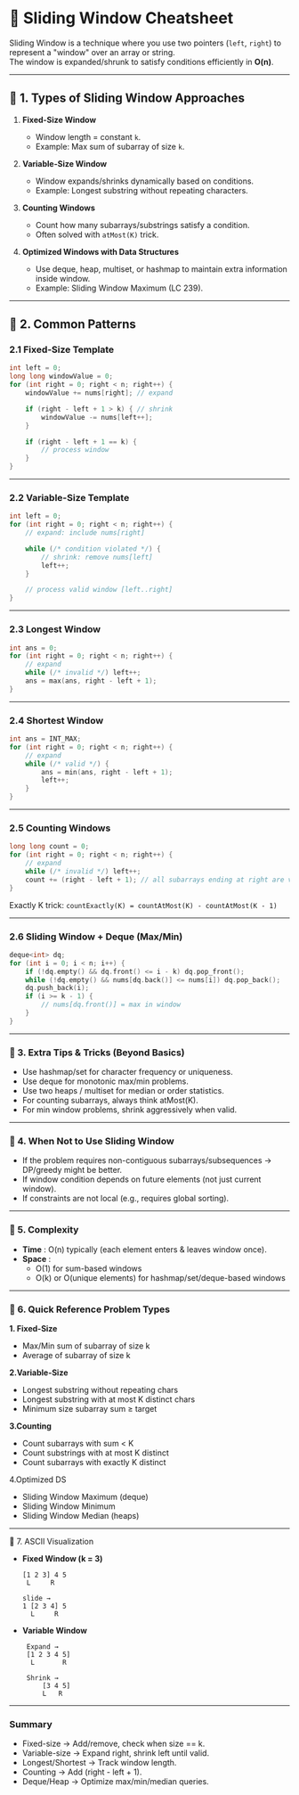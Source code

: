 # 📝 Sliding Window Cheatsheet

Sliding Window is a technique where you use two pointers (`left`, `right`) to represent a "window" over an array or string.  
The window is expanded/shrunk to satisfy conditions efficiently in **O(n)**.

---

## 🔹 1. Types of Sliding Window Approaches

1. **Fixed-Size Window**
   - Window length = constant `k`.
   - Example: Max sum of subarray of size `k`.

2. **Variable-Size Window**
   - Window expands/shrinks dynamically based on conditions.
   - Example: Longest substring without repeating characters.

3. **Counting Windows**
   - Count how many subarrays/substrings satisfy a condition.
   - Often solved with `atMost(K)` trick.

4. **Optimized Windows with Data Structures**
   - Use deque, heap, multiset, or hashmap to maintain extra information inside window.
   - Example: Sliding Window Maximum (LC 239).

---

## 🔹 2. Common Patterns

### 2.1 Fixed-Size Template
```cpp
int left = 0;
long long windowValue = 0;
for (int right = 0; right < n; right++) {
    windowValue += nums[right]; // expand

    if (right - left + 1 > k) { // shrink
        windowValue -= nums[left++];
    }

    if (right - left + 1 == k) {
        // process window
    }
}
```

---

### 2.2 Variable-Size Template

```cpp
int left = 0;
for (int right = 0; right < n; right++) {
    // expand: include nums[right]

    while (/* condition violated */) {
        // shrink: remove nums[left]
        left++;
    }

    // process valid window [left..right]
}
```
---

### 2.3 Longest Window

```cpp
int ans = 0;
for (int right = 0; right < n; right++) {
    // expand
    while (/* invalid */) left++;
    ans = max(ans, right - left + 1);
}
```
---

### 2.4 Shortest Window

```cpp
int ans = INT_MAX;
for (int right = 0; right < n; right++) {
    // expand
    while (/* valid */) {
        ans = min(ans, right - left + 1);
        left++;
    }
}
```
---

### 2.5 Counting Windows

```cpp
long long count = 0;
for (int right = 0; right < n; right++) {
    // expand
    while (/* invalid */) left++;
    count += (right - left + 1); // all subarrays ending at right are valid
}
```

Exactly K trick:
`countExactly(K) = countAtMost(K) - countAtMost(K - 1)`

---

### 2.6 Sliding Window + Deque (Max/Min)

```cpp
deque<int> dq;
for (int i = 0; i < n; i++) {
    if (!dq.empty() && dq.front() <= i - k) dq.pop_front();
    while (!dq.empty() && nums[dq.back()] <= nums[i]) dq.pop_back();
    dq.push_back(i);
    if (i >= k - 1) {
        // nums[dq.front()] = max in window
    }
}
```

---

### 🔹 3. Extra Tips & Tricks (Beyond Basics)

- Use hashmap/set for character frequency or uniqueness.
- Use deque for monotonic max/min problems.
- Use two heaps / multiset for median or order statistics.
- For counting subarrays, always think atMost(K).
- For min window problems, shrink aggressively when valid.

---

### 🔹 4. When Not to Use Sliding Window

- If the problem requires non-contiguous subarrays/subsequences → DP/greedy might be better.
- If window condition depends on future elements (not just current window).
- If constraints are not local (e.g., requires global sorting).

---

### 🔹 5. Complexity

- **Time** : O(n) typically (each element enters & leaves window once).
- **Space** :
   - O(1) for sum-based windows
   - O(k) or O(unique elements) for hashmap/set/deque-based windows

---

### 🔹 6. Quick Reference Problem Types

**1. Fixed-Size**
   - Max/Min sum of subarray of size k
   - Average of subarray of size k

**2.Variable-Size**
   - Longest substring without repeating chars
   - Longest substring with at most K distinct chars
   - Minimum size subarray sum ≥ target

**3.Counting**
   - Count subarrays with sum < K
   - Count substrings with at most K distinct
   - Count subarrays with exactly K distinct

4.Optimized DS
   - Sliding Window Maximum (deque)
   - Sliding Window Minimum
   - Sliding Window Median (heaps)

---

🔹 7. ASCII Visualization
- **Fixed Window (k = 3)**
   ```
   [1 2 3] 4 5
    L     R
   
   slide →
   1 [2 3 4] 5
     L     R
   ```

- **Variable Window**
  ```
   Expand →
   [1 2 3 4 5]
    L       R
   
   Shrink →
       [3 4 5]
       L   R
     ```

---

### Summary

- Fixed-size → Add/remove, check when size == k.
- Variable-size → Expand right, shrink left until valid.
- Longest/Shortest → Track window length.
- Counting → Add (right - left + 1).
- Deque/Heap → Optimize max/min/median queries.
